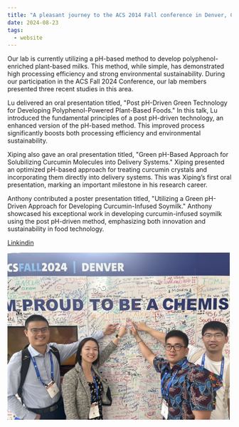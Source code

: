 ```yaml
---
title: "A pleasant journey to the ACS 2014 Fall conference in Denver, CO"
date: 2024-08-23
tags:
  - website
---
```


Our lab is currently utilizing a pH-based method to develop polyphenol-enriched plant-based milks. 
This method, while simple, has demonstrated high processing efficiency and strong environmental sustainability. 
During our participation in the ACS Fall 2024 Conference, our lab members presented three recent studies in this area.

Lu delivered an oral presentation titled, "Post pH-Driven Green Technology for Developing Polyphenol-Powered Plant-Based Foods." 
In this talk, Lu introduced the fundamental principles of a post pH-driven technology, an enhanced version of the pH-based method. 
This improved process significantly boosts both processing efficiency and environmental sustainability.

Xiping also gave an oral presentation titled, "Green pH-Based Approach for Solubilizing Curcumin Molecules into Delivery Systems." 
Xiping presented an optimized pH-based approach for treating curcumin crystals and incorporating them directly into delivery systems. 
This was Xiping’s first oral presentation, marking an important milestone in his research career.

Anthony contributed a poster presentation titled, "Utilizing a Green pH-Driven Approach for Developing Curcumin-Infused Soymilk." 
Anthony showcased his exceptional work in developing curcumin-infused soymilk using the post pH-driven method, emphasizing both innovation and sustainability in food technology.

[Linkindin](https://www.linkedin.com/posts/hualu-lu-zhou-955506171_acsfall2024-foodscience-sustainability-activity-7231141767151046656-eL88?utm_source=share&utm_medium=member_desktop)

<img src="/images/ACS2024Fall_lab.jpg" width='500'/>

